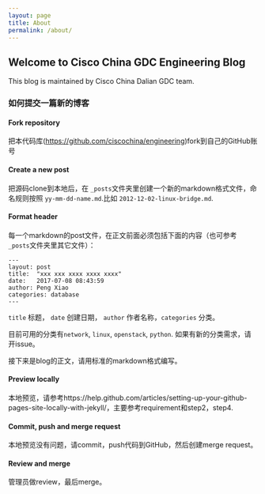 ```yaml
---
layout: page
title: About
permalink: /about/
---
```


## Welcome to Cisco China GDC Engineering Blog

This blog is maintained by Cisco China Dalian GDC team.

### 如何提交一篇新的博客

#### Fork repository

把本代码库(https://github.com/ciscochina/engineering)fork到自己的GitHub账号

#### Create a new post

把源码clone到本地后，在 `_posts`文件夹里创建一个新的markdown格式文件，命名规则按照 `yy-mm-dd-name.md`.比如 `2012-12-02-linux-bridge.md`.

#### Format header

每一个markdown的post文件，在正文前面必须包括下面的内容（也可参考`_posts`文件夹里其它文件）：

```
---
layout: post
title:  "xxx xxx xxxx xxxx xxxx"
date:   2017-07-08 08:43:59
author: Peng Xiao
categories: database
---
```

`title` 标题， `date` 创建日期， `author` 作者名称，`categories` 分类。

目前可用的分类有`network`, `linux`, `openstack`, `python`. 如果有新的分类需求，请开issue。

接下来是blog的正文，请用标准的markdown格式编写。


#### Preview locally

本地预览，请参考https://help.github.com/articles/setting-up-your-github-pages-site-locally-with-jekyll/，主要参考requirement和step2，step4.


#### Commit, push and merge request

本地预览没有问题，请commit，push代码到GitHub，然后创建merge request。

#### Review and merge

管理员做review，最后merge。

